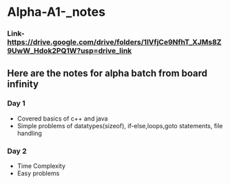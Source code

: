 # Alpha-A1-_notes

### Link- https://drive.google.com/drive/folders/1lVfjCe9NfhT_XJMs8Z9UwW_Hdok2PQ1W?usp=drive_link

## Here are the notes for alpha batch from board infinity
### Day 1 
- Covered basics of c++ and java
- Simple problems of datatypes(sizeof), if-else,loops,goto statements, file handling

### Day 2
- Time Complexity
- Easy problems
